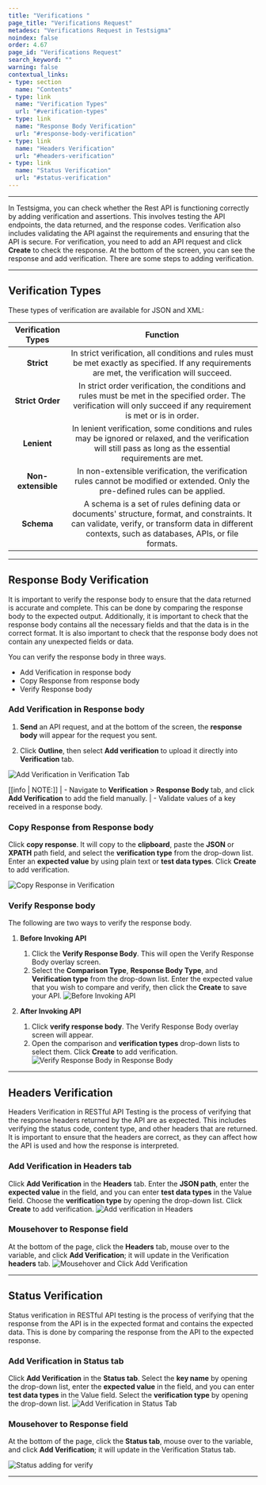 ```yaml
---
title: "Verifications "
page_title: "Verifications Request"
metadesc: "Verifications Request in Testsigma"
noindex: false
order: 4.67
page_id: "Verifications Request"
search_keyword: ""
warning: false
contextual_links:
- type: section
  name: "Contents" 
- type: link
  name: "Verification Types"
  url: "#verification-types"
- type: link
  name: "Response Body Verification"
  url: "#response-body-verification"
- type: link
  name: "Headers Verification"
  url: "#headers-verification"
- type: link
  name: "Status Verification"
  url: "#status-verification"
---
```


---

In Testsigma, you can check whether the Rest API is functioning correctly by adding verification and assertions. This involves testing the API endpoints, the data returned, and the response codes. Verification also includes validating the API against the requirements and ensuring that the API is secure. For verification, you need to add an API request and click **Create** to check the response. At the bottom of the screen, you can see the response and add verification. There are some steps to adding verification.

---
## **Verification Types**

These types of verification are available for JSON and XML:

|Verification Types|Function|
|    :----:   |    :----:   |
| **Strict** | In strict verification, all conditions and rules must be met exactly as specified. If any requirements are met, the verification will succeed.|
| **Strict Order** | In strict order verification, the conditions and rules must be met in the specified order. The verification will only succeed if any requirement is met or is in order. |
| **Lenient**  | In lenient verification, some conditions and rules may be ignored or relaxed, and the verification will still pass as long as the essential requirements are met.|
|  **Non-extensible** | In non-extensible verification, the verification rules cannot be modified or extended. Only the pre-defined rules can be applied. |
| **Schema** | A schema is a set of rules defining data or documents' structure, format, and constraints. It can validate, verify, or transform data in different contexts, such as databases, APIs, or file formats. |

---

## **Response Body Verification**

It is important to verify the response body to ensure that the data returned is accurate and complete. This can be done by comparing the response body to the expected output. Additionally, it is important to check that the response body contains all the necessary fields and that the data is in the correct format. It is also important to check that the response body does not contain any unexpected fields or data.

You can verify the response body in three ways.
- Add Verification in response body
- Copy Response from response body
- Verify Response body

### **Add Verification in Response body**

1. **Send** an API request, and at the bottom of the screen, the **response body** will appear for the request you sent.

2. Click **Outline**, then select **Add verification** to upload it directly into **Verification** tab.

![Add Verification in Verification Tab](https://s3.amazonaws.com/static-docs.testsigma.com/new_images/projects/overview/responsebody_verification_restapi.gif)

[[info | NOTE:]]
| - Navigate to **Verification** > **Response Body** tab, and click **Add Verification** to add the field manually.
| - Validate values of a key received in a response body.

### **Copy Response from Response body**

Click **copy response**. It will copy to the **clipboard**, paste the **JSON** or **XPATH** path field, and select the **verification type** from the drop-down list. Enter an **expected value** by using plain text or **test data types**. Click **Create** to add verification.

![Copy Response in Verification](https://s3.amazonaws.com/static-docs.testsigma.com/new_images/projects/overview/copyresponse_verification_restapi.gif)

### **Verify Response body**

The following are two ways to verify the response body.

1. **Before Invoking API**
    1. Click the **Verify Response Body**. This will open the Verify Response Body overlay screen.
    2. Select the **Comparison Type**, **Response Body Type**, and **Verification type** from the drop-down list. Enter the expected value that you wish to compare and verify, then click the **Create** to save your API. ![Before Invoking API](https://s3.amazonaws.com/static-docs.testsigma.com/new_images/projects/overview/compareverify.gif)

2. **After Invoking API**

    1. Click **verify response body**. The Verify Response Body overlay screen will appear. 
    2. Open the comparison and **verification types** drop-down lists to select them. Click **Create** to add verification. ![Verify Response Body in Response Body](https://s3.amazonaws.com/static-docs.testsigma.com/new_images/projects/overview/verify_response_body_restapi.gif)

---

## **Headers Verification**

Headers Verification in RESTful API Testing is the process of verifying that the response headers returned by the API are as expected. This includes verifying the status code, content type, and other headers that are returned. It is important to ensure that the headers are correct, as they can affect how the API is used and how the response is interpreted.

### **Add Verification in Headers tab**

Click **Add Verification** in the **Headers** tab. Enter the **JSON path**, enter the **expected value** in the field, and you can enter **test data types** in the Value field. Choose the **verification type** by opening the drop-down list. Click **Create** to add verification.
![Add verification in Headers](https://s3.amazonaws.com/static-docs.testsigma.com/new_images/projects/overview/headersadd_headers_restapi.png)

### **Mousehover to Response field**

At the bottom of the page, click the **Headers** tab, mouse over to the variable, and click **Add Verification**; it will update in the Verification **headers** tab.
![Mousehover and Click Add Verification](https://s3.amazonaws.com/static-docs.testsigma.com/new_images/projects/overview/headersadd_tabheaders_restapi.png)

---

## **Status Verification**

Status verification in RESTful API testing is the process of verifying that the response from the API is in the expected format and contains the expected data. This is done by comparing the response from the API to the expected response. 

### **Add Verification in Status tab**

Click **Add Verification** in the **Status tab**. Select the **key name** by opening the drop-down list, enter the **expected value** in the field, and you can enter **test data types** in the Value field. Select the **verification type** by opening the drop-down list. 
![Add Verification in Status Tab](https://s3.amazonaws.com/static-docs.testsigma.com/new_images/projects/overview/status_addverfication_restapi.png)

### **Mousehover to Response field**

At the bottom of the page, click the **Status tab**, mouse over to the variable, and click **Add Verification**; it will update in the Verification Status tab.

![Status adding for verify](https://s3.amazonaws.com/static-docs.testsigma.com/new_images/projects/overview/status_tabaddverfication_restapi.png)

---
